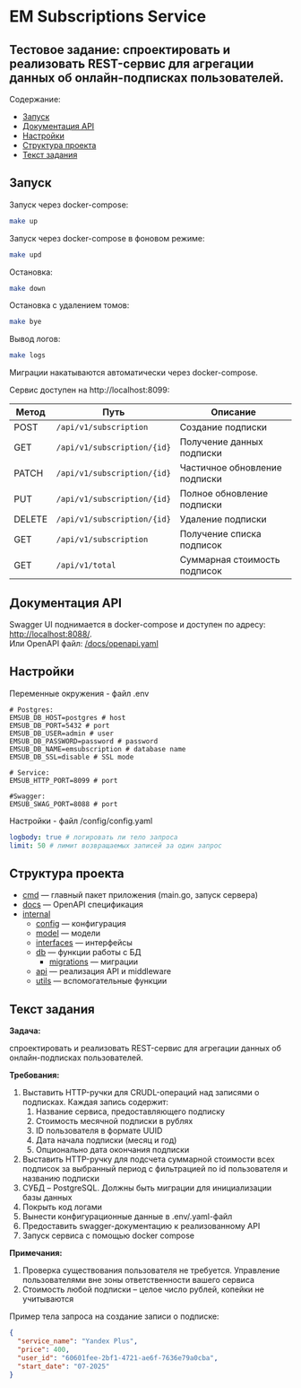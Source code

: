 # EM Subscriptions Service

## Тестовое задание: спроектировать и реализовать REST-сервис для агрегации данных об онлайн-подписках пользователей.



Содержание:

  - [Запуск](#запуск)
  - [Документация API](#документация-api) 
  - [Настройки](#настройки)
  - [Структура проекта](#структура-проекта)
  - [Текст задания](#текст-задания)



## Запуск

Запуск через docker-compose:

```bash
make up
```

Запуск через docker-compose в фоновом режиме:

```bash
make upd
```

Остановка:

```bash
make down
```

Остановка с удалением томов:

```bash
make bye
```

Вывод логов:

```bash
make logs
```


Миграции накатываются автоматически через docker-compose.

Сервис доступен на http://localhost:8099:

| Метод  | Путь                        | Описание                      |
| ------ | --------------------------- | ----------------------------- |
| POST   | `/api/v1/subscription`      | Создание подписки             |
| GET    | `/api/v1/subscription/{id}` | Получение данных подписки     |
| PATCH  | `/api/v1/subscription/{id}` | Частичное обновление подписки |
| PUT    | `/api/v1/subscription/{id}` | Полное обновление подписки    |
| DELETE | `/api/v1/subscription/{id}` | Удаление подписки             |
| GET    | `/api/v1/subscription`      | Получение списка подписок     |
| GET    | `/api/v1/total`             | Суммарная стоимость подписок  |



## Документация API

Swagger UI поднимается в docker-compose и доступен по адресу: [http://localhost:8088/](http://localhost:8088/).<br>
Или OpenAPI файл: [/docs/openapi.yaml](docs/openapi.yaml)

## Настройки

Переменные окружения - файл .env

```
# Postgres:
EMSUB_DB_HOST=postgres # host
EMSUB_DB_PORT=5432 # port
EMSUB_DB_USER=admin # user 
EMSUB_DB_PASSWORD=password # password
EMSUB_DB_NAME=emsubscription # database name
EMSUB_DB_SSL=disable # SSL mode

# Service:
EMSUB_HTTP_PORT=8099 # port

#Swagger:
EMSUB_SWAG_PORT=8088 # port
```



Настройки - файл /config/config.yaml

```yaml
logbody: true # логировать ли тело запроса
limit: 50 # лимит возвращаемых записей за один запрос
```



## Структура проекта

- [cmd](cmd/) — главный пакет приложения (main.go, запуск сервера)
- [docs](docs/) — OpenAPI спецификация
- [internal](internal/)
  - [config](internal/config/) — конфигурация
  - [model](internal/model/) — модели 
  - [interfaces](internal/interfaces/) — интерфейсы
  - [db](internal/db/) — функции работы с БД
    - [migrations](internal/db/migrations) — миграции
  - [api](internal/api/) — реализация API и middleware
  - [utils](internal/utils/) — вспомогательные функции



## Текст задания

**Задача:** 

спроектировать и реализовать REST-сервис для агрегации данных об онлайн-подписках пользователей.

**Требования:**

1. Выставить HTTP-ручки для CRUDL-операций над записями о подписках. Каждая запись содержит:
    1. Название сервиса, предоставляющего подписку
    2. Стоимость месячной подписки в рублях
    3. ID пользователя в формате UUID
    4. Дата начала подписки (месяц и год)
    5. Опционально дата окончания подписки
2. Выставить HTTP-ручку для подсчета суммарной стоимости всех подписок за выбранный
    период с фильтрацией по id пользователя и названию подписки
3. СУБД – PostgreSQL. Должны быть миграции для инициализации базы данных
4. Покрыть код логами
5. Вынести конфигурационные данные в .env/.yaml-файл
6. Предоставить swagger-документацию к реализованному API
7. Запуск сервиса с помощью docker compose

**Примечания:**

1. Проверка существования пользователя не требуется. Управление пользователями вне зоны ответственности вашего сервиса
2. Стоимость любой подписки – целое число рублей, копейки не учитываются

Пример тела запроса на создание записи о подписке:

```json
{
  "service_name": "Yandex Plus",
  "price": 400,
  "user_id": "60601fee-2bf1-4721-ae6f-7636e79a0cba",
  "start_date": "07-2025"
}
```

